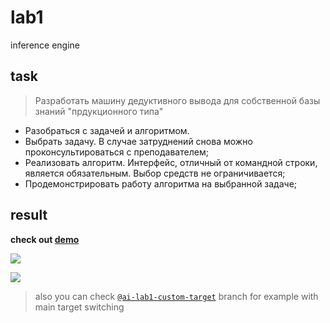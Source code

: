 # lab1

inference engine

## task

> Разработать машину дедуктивного вывода для собственной базы знаний
> "прдукционного типа"

- Разобраться с задачей и алгоритмом.
- Выбрать задачу. В случае затруднений снова можно проконсультироваться с
  преподавателем;
- Реализовать алгоритм. Интерфейс, отличный от командной строки, является
  обязательным. Выбор средств не ограничивается;
- Продемонстрировать работу алгоритма на выбранной задаче;

## result

**check out
[demo](https://drapegnik.github.io/bsu/artificial-intelligence/lab1/build/index.html)**

[![](http://res.cloudinary.com/dzsjwgjii/image/upload/v1511297967/ai-1-1.png)](https://drapegnik.github.io/bsu/artificial-intelligence/lab1/build/index.html)

[![](http://res.cloudinary.com/dzsjwgjii/image/upload/v1511297970/ai-1-2.png)](https://drapegnik.github.io/bsu/artificial-intelligence/lab1/build/index.html)

> also you can check
> [`@ai-lab1-custom-target`](https://github.com/Drapegnik/bsu/tree/ai-lab1-custom-target)
> branch for example with main target switching
